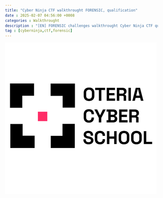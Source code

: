 ```yaml
---
title: "Cyber Ninja CTF walkthrought FORENSIC, qualification"
date : 2025-02-07 04:56:00 +0008
categories : Walkthrought
description : "[EN] FORENSIC challenges walkthrought Cyber Ninja CTF qualification, Oteria School"
tag : [cyberninja,ctf,forensic]
---
```

![Desktop View](/assets/img/post/oteriaLogo.png)